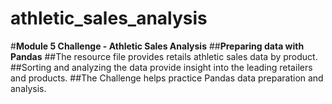 # athletic_sales_analysis
#**Module 5 Challenge - Athletic Sales Analysis**
##**Preparing data with Pandas**
##The resource file provides retails athletic sales data by product.
##Sorting and analyzing the data provide insight into the leading retailers and products.
##The Challenge helps practice Pandas data preparation and analysis.